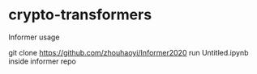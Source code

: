 # crypto-transformers

Informer usage

git clone https://github.com/zhouhaoyi/Informer2020
run Untitled.ipynb inside informer repo
